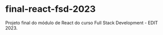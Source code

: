 # final-react-fsd-2023
Projeto final do módulo de React do curso Full Stack Development - EDIT 2023.
